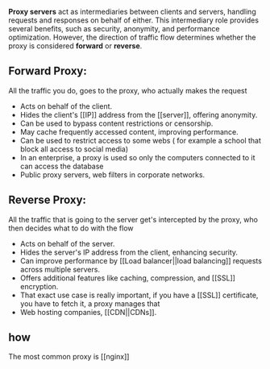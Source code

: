 **Proxy servers** act as intermediaries between clients and servers, handling requests and responses on behalf of either. This intermediary role provides several benefits, such as security, anonymity, and performance optimization. However, the direction of traffic flow determines whether the proxy is considered **forward** or **reverse**.

## **Forward Proxy:**

All the traffic you do, goes to the proxy, who actually makes the request

- Acts on behalf of the client.
- Hides the client's [[IP]] address from the [[server]], offering anonymity.
- Can be used to bypass content restrictions or censorship.
- May cache frequently accessed content, improving performance.
- Can be used to restrict access to some webs ( for example a school that block all access to social media) 
- In an enterprise, a proxy is used so only the computers connected to it can access the database
- Public proxy servers, web filters in corporate networks.

## **Reverse Proxy:**
All the traffic that is going to the server get's intercepted by the proxy, who then decides what to do with the flow

- Acts on behalf of the server.
- Hides the server's IP address from the client, enhancing security.
- Can improve performance by [[Load balancer||load balancing]] requests across multiple servers.
- Offers additional features like caching, compression, and [[SSL]] encryption.
- That exact use case is really important, if you have a [[SSL]] certificate, you have to fetch it, a proxy manages that 
- Web hosting companies, [[CDN||CDNs]].

## how

The most common proxy is [[nginx]]

